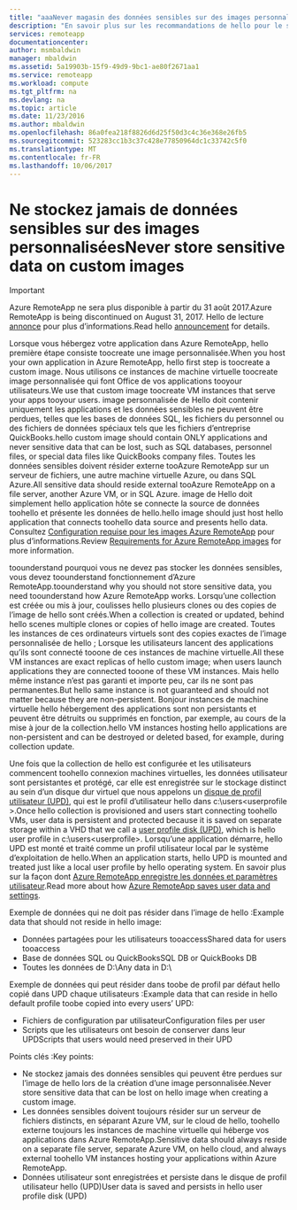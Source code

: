 ```yaml
---
title: "aaaNever magasin des données sensibles sur des images personnalisées pour Azure RemoteApp | Documents Microsoft"
description: "En savoir plus sur les recommandations de hello pour le stockage des données dans des images personnalisées dans Azure RemoteApp"
services: remoteapp
documentationcenter: 
author: msmbaldwin
manager: mbaldwin
ms.assetid: 5a19903b-15f9-49d9-9bc1-ae80f2671aa1
ms.service: remoteapp
ms.workload: compute
ms.tgt_pltfrm: na
ms.devlang: na
ms.topic: article
ms.date: 11/23/2016
ms.author: mbaldwin
ms.openlocfilehash: 86a0fea218f8826d6d25f50d3c4c36e368e26fb5
ms.sourcegitcommit: 523283cc1b3c37c428e77850964dc1c33742c5f0
ms.translationtype: MT
ms.contentlocale: fr-FR
ms.lasthandoff: 10/06/2017
---
```

# <a name="never-store-sensitive-data-on-custom-images"></a><span data-ttu-id="61255-103">Ne stockez jamais de données sensibles sur des images personnalisées</span><span class="sxs-lookup"><span data-stu-id="61255-103">Never store sensitive data on custom images</span></span>
> [!IMPORTANT]
> <span data-ttu-id="61255-104">Azure RemoteApp ne sera plus disponible à partir du 31 août 2017.</span><span class="sxs-lookup"><span data-stu-id="61255-104">Azure RemoteApp is being discontinued on August 31, 2017.</span></span> <span data-ttu-id="61255-105">Hello de lecture [annonce](https://go.microsoft.com/fwlink/?linkid=821148) pour plus d’informations.</span><span class="sxs-lookup"><span data-stu-id="61255-105">Read hello [announcement](https://go.microsoft.com/fwlink/?linkid=821148) for details.</span></span>
> 
> 

<span data-ttu-id="61255-106">Lorsque vous hébergez votre application dans Azure RemoteApp, hello première étape consiste toocreate une image personnalisée.</span><span class="sxs-lookup"><span data-stu-id="61255-106">When you host your own application in Azure RemoteApp, hello first step is toocreate a custom image.</span></span> <span data-ttu-id="61255-107">Nous utilisons ce instances de machine virtuelle toocreate image personnalisée qui font Office de vos applications tooyour utilisateurs.</span><span class="sxs-lookup"><span data-stu-id="61255-107">We use that custom image toocreate VM instances that serve your apps tooyour users.</span></span> <span data-ttu-id="61255-108">image personnalisée de Hello doit contenir uniquement les applications et les données sensibles ne peuvent être perdues, telles que les bases de données SQL, les fichiers du personnel ou des fichiers de données spéciaux tels que les fichiers d’entreprise QuickBooks.</span><span class="sxs-lookup"><span data-stu-id="61255-108">hello custom image should contain ONLY applications and never sensitive data that can be lost, such as SQL databases, personnel files, or special data files like QuickBooks company files.</span></span> <span data-ttu-id="61255-109">Toutes les données sensibles doivent résider externe tooAzure RemoteApp sur un serveur de fichiers, une autre machine virtuelle Azure, ou dans SQL Azure.</span><span class="sxs-lookup"><span data-stu-id="61255-109">All sensitive data should reside external tooAzure RemoteApp on a file server, another Azure VM, or in SQL Azure.</span></span> <span data-ttu-id="61255-110">image de Hello doit simplement hello application hôte se connecte la source de données toohello et présente les données de hello.</span><span class="sxs-lookup"><span data-stu-id="61255-110">hello image should just host hello application that connects toohello data source and presents hello data.</span></span> <span data-ttu-id="61255-111">Consultez [Configuration requise pour les images Azure RemoteApp](remoteapp-imagereqs.md) pour plus d’informations.</span><span class="sxs-lookup"><span data-stu-id="61255-111">Review [Requirements for Azure RemoteApp images](remoteapp-imagereqs.md) for more information.</span></span> 

<span data-ttu-id="61255-112">toounderstand pourquoi vous ne devez pas stocker les données sensibles, vous devez toounderstand fonctionnement d’Azure RemoteApp.</span><span class="sxs-lookup"><span data-stu-id="61255-112">toounderstand why you should not store sensitive data, you need toounderstand how Azure RemoteApp works.</span></span> <span data-ttu-id="61255-113">Lorsqu’une collection est créée ou mis à jour, coulisses hello plusieurs clones ou des copies de l’image de hello sont créés.</span><span class="sxs-lookup"><span data-stu-id="61255-113">When a collection is created or updated, behind hello scenes multiple clones or copies of hello image are created.</span></span> <span data-ttu-id="61255-114">Toutes les instances de ces ordinateurs virtuels sont des copies exactes de l’image personnalisée de hello ; Lorsque les utilisateurs lancent des applications qu’ils sont connecté tooone de ces instances de machine virtuelle.</span><span class="sxs-lookup"><span data-stu-id="61255-114">All these VM instances are exact replicas of hello custom image; when users launch applications they are connected tooone of these VM instances.</span></span> <span data-ttu-id="61255-115">Mais hello même instance n’est pas garanti et importe peu, car ils ne sont pas permanentes.</span><span class="sxs-lookup"><span data-stu-id="61255-115">But hello same instance is not guaranteed and should not matter because they are non-persistent.</span></span> <span data-ttu-id="61255-116">Bonjour instances de machine virtuelle hello hébergement des applications sont non persistants et peuvent être détruits ou supprimés en fonction, par exemple, au cours de la mise à jour de la collection.</span><span class="sxs-lookup"><span data-stu-id="61255-116">hello VM instances hosting hello applications are non-persistent and can be destroyed or deleted based, for example, during collection update.</span></span> 

<span data-ttu-id="61255-117">Une fois que la collection de hello est configurée et les utilisateurs commencent toohello connexion machines virtuelles, les données utilisateur sont persistantes et protégé, car elle est enregistrée sur le stockage distinct au sein d’un disque dur virtuel que nous appelons un [disque de profil utilisateur (UPD)](remoteapp-upd.md), qui est le profil d’utilisateur hello dans c:\users\<userprofile >.</span><span class="sxs-lookup"><span data-stu-id="61255-117">Once hello collection is provisioned and users start connecting toohello VMs, user data is persistent and protected because it is saved on separate storage within a VHD that we call a [user profile disk (UPD)](remoteapp-upd.md), which is hello user profile in c:\users\<userprofile>.</span></span> <span data-ttu-id="61255-118">Lorsqu’une application démarre, hello UPD est monté et traité comme un profil utilisateur local par le système d’exploitation de hello.</span><span class="sxs-lookup"><span data-stu-id="61255-118">When an application starts, hello UPD is mounted and treated just like a local user profile by hello operating system.</span></span> <span data-ttu-id="61255-119">En savoir plus sur la façon dont [Azure RemoteApp enregistre les données et paramètres utilisateur](remoteapp-upd.md).</span><span class="sxs-lookup"><span data-stu-id="61255-119">Read more about how [Azure RemoteApp saves user data and settings](remoteapp-upd.md).</span></span>

<span data-ttu-id="61255-120">Exemple de données qui ne doit pas résider dans l’image de hello :</span><span class="sxs-lookup"><span data-stu-id="61255-120">Example data that should not reside in hello image:</span></span>

* <span data-ttu-id="61255-121">Données partagées pour les utilisateurs tooaccess</span><span class="sxs-lookup"><span data-stu-id="61255-121">Shared data for users tooaccess</span></span>
* <span data-ttu-id="61255-122">Base de données SQL ou QuickBooks</span><span class="sxs-lookup"><span data-stu-id="61255-122">SQL DB or QuickBooks DB</span></span>
* <span data-ttu-id="61255-123">Toutes les données de D:\\</span><span class="sxs-lookup"><span data-stu-id="61255-123">Any data in D:\\</span></span>

<span data-ttu-id="61255-124">Exemple de données qui peut résider dans toobe de profil par défaut hello copié dans UPD chaque utilisateurs :</span><span class="sxs-lookup"><span data-stu-id="61255-124">Example data that can reside in hello default profile toobe copied into every users’ UPD:</span></span>

* <span data-ttu-id="61255-125">Fichiers de configuration par utilisateur</span><span class="sxs-lookup"><span data-stu-id="61255-125">Configuration files per user</span></span>
* <span data-ttu-id="61255-126">Scripts que les utilisateurs ont besoin de conserver dans leur UPD</span><span class="sxs-lookup"><span data-stu-id="61255-126">Scripts that users would need preserved in their UPD</span></span>

<span data-ttu-id="61255-127">Points clés :</span><span class="sxs-lookup"><span data-stu-id="61255-127">Key points:</span></span>

* <span data-ttu-id="61255-128">Ne stockez jamais des données sensibles qui peuvent être perdues sur l’image de hello lors de la création d’une image personnalisée.</span><span class="sxs-lookup"><span data-stu-id="61255-128">Never store sensitive data that can be lost on hello image when creating a custom image.</span></span>
* <span data-ttu-id="61255-129">Les données sensibles doivent toujours résider sur un serveur de fichiers distincts, en séparant Azure VM, sur le cloud de hello, toohello externe toujours les instances de machine virtuelle qui héberge vos applications dans Azure RemoteApp.</span><span class="sxs-lookup"><span data-stu-id="61255-129">Sensitive data should always reside on a separate file server, separate Azure VM, on hello cloud, and always external toohello VM instances hosting your applications within Azure RemoteApp.</span></span> 
* <span data-ttu-id="61255-130">Données utilisateur sont enregistrées et persiste dans le disque de profil utilisateur hello (UPD)</span><span class="sxs-lookup"><span data-stu-id="61255-130">User data is saved and persists in hello user profile disk (UPD)</span></span>

